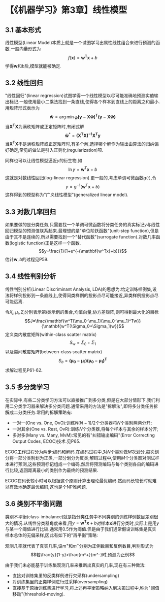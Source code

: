 # 【《机器学习》第3章】线性模型

## 3.1 基本形式

线性模型(Linear Model)本质上就是一个试图学习出属性线性组合来进行预测的函数.一般向量形式为
$$f(\mathbf x)=\mathbf{w^Tx}+b$$
学得$\mathbf w$和$b$后,模型就能被确定.

## 3.2 线性回归

"线性回归"(linear regression)试图学得一个线性模型以尽可能准确地预测实值输出标记.一般使用最小二乘法找到一条直线,使得各个样本到直线上的距离之和最小.用矩阵形式表示为
$$\mathbf{\hat w}={\arg\min}_{\mathbf{\hat w}}\mathbf{(y-X\hat w)^T(y-X\hat w)}$$
当$\mathbf{X^TX}$为满秩矩阵或正定矩阵时,有闭式解
$$\mathbf{\hat w}^\ast=\mathbf{(X^TX)^{-1}X^Ty}$$
当$\mathbf{X^TX}$不是满秩矩阵或正定矩阵时,有多个解,选择哪个解作为输出由算法的归纳偏好确定,常见的做法是引入正则化(regularization)项.

同样也可以让线性模型逼近$y$的衍生物,如
$$\ln y=\mathbf{w^Tx}+b$$
这就是对数线性回归(log-linear regression).更一般的,考虑单调可微函数$g(\cdot)$,令
$$y=g^{-1}(\mathbf{w^Tx}+b)$$
这样得到的模型称为"广义线性模型"(generalized linear model).

## 3.3 对数几率回归

如果要做的是分类任务,只需要找一个单调可微函数将分类任务的真实标记$y$与线性回归模型的预测值联系起来.最理想的是"单位阶跃函数"(unit-step function),但是由于其不是连续的,所以需要找到一个"替代函数"(surrogate function).对数几率函数(logistic function)正是这样一个函数.
$$y=\frac{1}{1+e^{-(\mathbf{w^Tx}+b)}}$$
估计$\mathbf w,b$的过程见P59.

## 3.4 线性判别分析

线性判别分析(Linear Discriminant Analysis, LDA)的思想为:给定训练样例集,设法将样例投影到一条直线上,使得同类样例的投影点尽可能接近,异类样例投影点尽可能远离.

令$X_i,\mu_i,\Sigma_i$分别表示第$i$类示例的集合,均值向量,协方差矩阵,则可得到最大化的目标
$$J=\frac{\mathbf{w^T(\mu_0-\mu_1)(\mu_0-\mu_1)^Tw}}{\mathbf{w^T(\Sigma_0+\Sigma_1)w}}$$
定义类内散度矩阵(within-class scatter matrix)
$$S_w=\Sigma_0+\Sigma_1$$
以及类间散度矩阵(between-class scatter matrix)
$$S_b=\mathbf{(\mu_0-\mu_1)(\mu_0-\mu_1)^T}$$
求解过程见P61-62.

## 3.5 多分类学习

在实际中,有些二分类学习方法可以直接推广到多分类,但是在大部分情形下,我们利用二分类学习器来解决多分类问题.通常采用的方法是"拆解法",即将多分类任务拆解成二分类任务.常用的拆解策略有:

- 一对一(One vs. One, OvO):训练$N(N-1)/2$个分类器将$N$个类别两两分开;
- 一对其余(One vs. Rest, OvR):训练$N$个分类器,将每个样本与其余的样本分开;
- 多对多(Many vs. Many, MvM):常见的有"纠错输出编码"(Error Correcting Output Codes, ECOC)技术.见P65.

ECOC工作过程分为两步:编码和解码.在编码过程中,对$N$个类别做$M$次划分,每次划分将一部分类别划为正类,一部分划分为反类;解码过程中,使用$M$个分类器对测试样本进行预测,这些预测标记组成一个编码,然后将预测编码与每个类别各自的编码进行比较,返回距离最小的类别作为最终的预测结果.

ECOC在码长较小时可以根据这个原则计算出理论最优编码.然而码长较长时就难以有效地确定最优编码,这也是个NP难问题.

## 3.6 类别不平衡问题

类别不平衡(class-imbalance)就是指分类任务中不同类别的训练样例数目差别很大的情况.从线性分类器角度来看,用$y=\mathbf{w^Tx}+b$对样本$\mathbf x$进行分类时,实际上是用$y$与某一个阈值进行比较.通常用$0.5$作为阈值.但是由于我们通常假设训练集是真实样本总体的无偏采样,因此有如下的"再平衡"策略:

观测几率就代表了真实几率,设$m^+$和$m^-$分别为正例数目和反例数目,判别形式为
$$若\frac{y}{1-y}>\frac{m^+}{m^-}时,预测为正例$$

由于我们未必能基于训练集观测几率来推断出真实的几率,现在有三种做法:

- 直接对训练集里的反类样例进行欠采样(undersampling)
- 对训练集里的正类样例进行过采样(oversampling)
- 直接基于原始训练集进行学习,将上述再平衡策略纳入到决策过程中,称为"阈值移动"(hhreshold-moving).